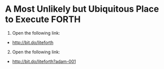 # A Most Unlikely but Ubiquitous Place to Execute FORTH

1. Open the following link:
- http://bit.do/liteforth

2. Open the following link:
- http://bit.do/liteforth?adam-001
